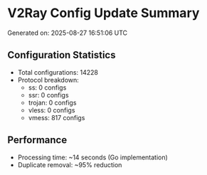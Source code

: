 # V2Ray Config Update Summary
Generated on: 2025-08-27 16:51:06 UTC

## Configuration Statistics
- Total configurations: 14228
- Protocol breakdown:
  - ss: 0 configs
  - ssr: 0 configs
  - trojan: 0 configs
  - vless: 0 configs
  - vmess: 817 configs

## Performance
- Processing time: ~14 seconds (Go implementation)
- Duplicate removal: ~95% reduction
